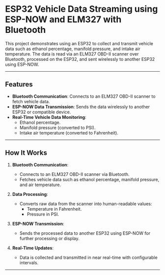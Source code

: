 # ESP32 Vehicle Data Streaming using ESP-NOW and ELM327 with Bluetooth

This project demonstrates using an ESP32 to collect and transmit vehicle data such as ethanol percentage, manifold pressure, and intake air temperature. The data is read via an ELM327 OBD-II scanner over Bluetooth, processed on the ESP32, and sent wirelessly to another ESP32 using ESP-NOW.

---

## Features

- **Bluetooth Communication**: Connects to an ELM327 OBD-II scanner to fetch vehicle data.
- **ESP-NOW Data Transmission**: Sends the data wirelessly to another ESP32 or compatible device.
- **Real-Time Vehicle Data Monitoring**:
  - Ethanol percentage.
  - Manifold pressure (converted to PSI).
  - Intake air temperature (converted to Fahrenheit).

---

## How It Works

1. **Bluetooth Communication**:

   - Connects to an ELM327 OBD-II scanner via Bluetooth.
   - Fetches vehicle data such as ethanol percentage, manifold pressure, and air temperature.

2. **Data Processing**:

   - Converts raw data from the scanner into human-readable values:
     - Temperature in Fahrenheit.
     - Pressure in PSI.

3. **ESP-NOW Transmission**:

   - Sends the processed data to another ESP32 using ESP-NOW for further processing or display.

4. **Real-Time Updates**:
   - Data is collected and transmitted in near real-time with configurable intervals.

---
